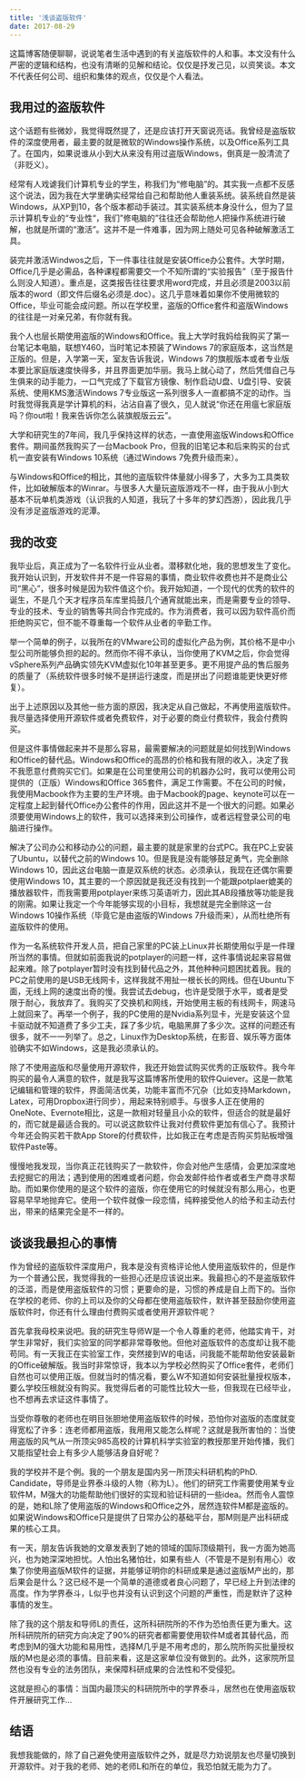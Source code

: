```yaml
---
title: '浅谈盗版软件'
date: 2017-08-29
---
```


这篇博客随便聊聊，说说笔者生活中遇到的有关盗版软件的人和事。本文没有什么严密的逻辑和结构，也没有清晰的见解和结论。仅仅是抒发己见，以资笑谈。本文不代表任何公司、组织和集体的观点，仅仅是个人看法。

## 我用过的盗版软件

这个话题有些微妙，我觉得既然提了，还是应该打开天窗说亮话。我曾经是盗版软件的深度使用者，最主要的就是微软的Windows操作系统，以及Office系列工具了。在国内，如果说谁从小到大从来没有用过盗版Windows，倒真是一股清流了（非贬义）。

经常有人戏谑我们计算机专业的学生，称我们为“修电脑”的。其实我一点都不反感这个说法，因为我在大学里确实经常给自己和帮助他人重装系统。装系统自然是装Windows，从XP到10，各个版本都动手装过。其实装系统本身没什么，但为了显示计算机专业的“专业性“，我们”修电脑的”往往还会帮助他人把操作系统进行破解，也就是所谓的“激活”。这并不是一件难事，因为网上随处可见各种破解激活工具。

装完并激活Windwos之后，下一件事往往就是安装Office办公套件。大学时期，Office几乎是必需品，各种课程都需要交一个不知所谓的“实验报告”（至于报告什么则没人知道）。重点是，这类报告往往要求用word完成，并且必须是2003以前版本的word（即文件后缀名必须是.doc）。这几乎意味着如果你不使用微软的Office，毕业可能会成问题。所以在学校里，盗版的Office套件和盗版Windows的往往是一对亲兄弟，有你就有我。

我个人也层长期使用盗版的Windows和Office。我上大学时我妈给我购买了第一台笔记本电脑，联想Y460，当时笔记本预装了Windows 7的家庭版本，这当然是正版的。但是，入学第一天，室友告诉我说，Windows 7的旗舰版本或者专业版本要比家庭版速度快得多，并且界面更加华丽。我马上就心动了，然后凭借自己与生俱来的动手能力，一口气完成了下载官方镜像、制作启动U盘、U盘引导、安装系统、使用KMS激活Windows 7专业版这一系列很多人一直都搞不定的动作。当时我觉得我真是学计算机的料，沾沾自喜了很久，见人就说“你还在用瘟七家庭版吗？你out啦！我来告诉你怎么装旗舰版云云”。

大学和研究生的7年间，我几乎保持这样的状态，一直使用盗版Windows和Office套件。期间虽然我购买了一台Macbook Pro，但我的旧笔记本和后来购买的台式机一直安装有Windows 10系统（通过Windows 7免费升级而来）。

与Windows和Office的相比，其他的盗版软件体量就小得多了，大多为工具类软件，比如破解版本的Winrar。与很多人大量玩盗版游戏不一样，由于我从小到大基本不玩单机类游戏（认识我的人知道，我玩了十多年的梦幻西游），因此我几乎没有涉足盗版游戏的泥潭。

## 我的改变

我毕业后，真正成为了一名软件行业从业者。潜移默化地，我的思想发生了变化。我开始认识到，开发软件并不是一件容易的事情，商业软件收费也并不是商业公司“黑心”，很多时候是因为软件值这个价。我开始知道，一个现代的优秀的软件的诞生，不是几个天才程序员车库里捣鼓几个通宵就能出来，而是需要专业的领导、专业的技术、专业的销售等共同合作完成的。作为消费者，我可以因为软件高价而拒绝购买它，但不能不尊重每一个软件从业者的辛勤工作。

举一个简单的例子，以我所在的VMware公司的虚拟化产品为例，其价格不是中小型公司所能够负担的起的。然而你不得不承认，当你使用了KVM之后，你会觉得vSphere系列产品确实领先KVM虚拟化10年甚至更多。更不用提产品的售后服务的质量了（系统软件很多时候不是拼运行速度，而是拼出了问题谁能更快更好修复）。

出于上述原因以及其他一些方面的原因，我决定从自己做起，不再使用盗版软件。我尽量选择使用开源软件或者免费软件，对于必要的商业付费软件，我会付费购买。

但是这件事情做起来并不是那么容易，最需要解决的问题就是如何找到Windows和Office的替代品。Windows和Office的高昂的价格和我有限的收入，决定了我不我愿意付费购买它们。如果是在公司里使用公司的机器办公时，我可以使用公司提供的（正版）Windows和Office 365套件，满足工作需要。不在公司的时候，我使用Macbook作为主要的生产环境。由于Macbook的page、keynote可以在一定程度上起到替代Office办公套件的作用，因此这并不是一个很大的问题。如果必须要使用Windows上的软件，我可以选择来到公司操作，或者远程登录公司的电脑进行操作。

解决了公司办公和移动办公的问题，最主要的就是家里的台式PC。我在PC上安装了Ubuntu，以替代之前的Windows 10。但是我是没有能够鼓足勇气，完全删除Windows 10，因此这台电脑一直是双系统的状态。必须承认，我现在还偶尔需要使用Windows 10，其主要的一个原因就是我还没有找到一个能跟potplaer媲美的播放器软件，而我需要用potplayer来练习英语听力，因此其AB段播放等功能是我的刚需。如果让我定一个今年能够实现的小目标，我想就是完全删除这一台Windows 10操作系统（毕竟它是由盗版的Windows 7升级而来），从而杜绝所有盗版软件的使用。

作为一名系统软件开发人员，把自己家里的PC装上Linux并长期使用似乎是一件理所当然的事情。但就如前面我说的potplayer的问题一样，这件事情说起来容易做起来难。除了potplayer暂时没有找到替代品之外，其他种种问题困扰着我。我的PC之前使用的是USB无线网卡，这样我就不用扯一根长长的网线。但在Ubuntu下面，无线上网的速度出奇的慢。我尝试去debug，也许是受限于水平，或者是受限于耐心，我放弃了。我购买了交换机和网线，开始使用主板的有线网卡，网速马上就回来了。再举一个例子，我的PC使用的是Nvidia系列显卡，光是安装这个显卡驱动就不知道费了多少工夫，踩了多少坑，电脑黑屏了多少次。这样的问题还有很多，就不一一列举了。总之，Linux作为Desktop系统，在影音、娱乐等方面体验确实不如Windows，这是我必须承认的。

除了不使用盗版和尽量使用开源软件，我还开始尝试购买优秀的正版软件。我今年购买的最令人满意的软件，就是我写这篇博客所使用的软件Quiever。这是一款笔记编辑和管理的软件，界面简洁优美，功能丰富而不冗杂（比如支持Markdown，Latex，可用Dropbox进行同步），用起来特别顺手。与很多人正在使用的OneNote、Evernote相比，这是一款相对轻量且小众的软件，但适合的就是最好的，而它就是最适合我的。可以说这款软件让我对付费软件更加有信心了。我预计今年还会购买若干款App Store的付费软件，比如我正在考虑是否购买剪贴板增强软件Paste等。

慢慢地我发现，当你真正花钱购买了一款软件，你会对他产生感情，会更加深度地去挖掘它的用法；遇到使用的困难或者问题，你会发邮件给作者或者生产商寻求帮助。而如果你使用的是这个软件的盗版，你在使用它的时候就没有那么用心，也更容易早早地抛弃它。使用一个软件就像一段恋情，纯粹接受他人的给予和主动去付出，带来的结果完全是不一样的。

## 谈谈我最担心的事情

作为曾经的盗版软件深度用户，我本是没有资格评论他人使用盗版软件的，但是作为一个普通公民，我觉得我的一些担心还是应该说出来。我最担心的不是盗版软件的泛滥，而是使用盗版软件的习惯；更要命的是，习惯的养成是自上而下的。当你在学校的老师、你的上司以及你的父母都在使用盗版软件，默许甚至鼓励你使用盗版软件时，你还有什么理由付费购买或者使用开源软件呢？

首先拿我母校来说吧。我的研究生导师W是一个令人尊重的老师，他踏实肯干，对学生非常好，我们实验室的同学都非常尊敬他。但他对盗版软件的态度却让我不能苟同。有一天我正在实验室工作，突然接到W的电话，问我能不能帮助他安装最新的Office破解版。我当时非常惊讶，我本以为学校必然购买了Office套件，老师们自然也可以使用正版。但就当时的情况看，要么W不知道如何安装批量授权版本，要么学校压根就没有购买。我觉得后者的可能性比较大一些，但我现在已经毕业，也不想再去求证这件事情了。

当受你尊敬的老师也在明目张胆地使用盗版软件的时候，恐怕你对盗版的态度就变得宽松了许多：连老师都用盗版，我用用又能怎么样呢？这就是我所害怕的：当使用盗版的风气从一所顶尖985高校的计算机科学实验室的教授那里开始传播，我们又能指望社会上有多少人能够洁身自好呢？

我的学校并不是个例。我的一个朋友是国内另一所顶尖科研机构的PhD. Candidate，导师是业界泰斗级的人物（称为L）。他们的研究工作需要使用某专业软件M，M强大的功能帮助他们很好的实现和验证科研的一些idea。然而令人震惊的是，她和L除了使用盗版的Windows和Office之外，居然连软件M都是盗版的。如果说Windows和Office只是提供了日常办公的基础平台，那M则是产出科研成果的核心工具。

有一天，朋友告诉我她的文章发表到了她的领域的国际顶级期刊，我一方面为她高兴，也为她深深地担忧。人怕出名猪怕壮，如果有些人（不管是不是别有用心）收集了你使用盗版M软件的证据，并能够证明你的科研成果是通过盗版M产出的，那后果会是什么？这已经不是一个简单的道德或者良心问题了，早已经上升到法律的高度。作为学界泰斗，L似乎也并没有认识到这个问题的严重性，而是默许了这种事情的发生。

除了我的这个朋友和导师L的责任，这所科研院所的不作为恐怕责任更为重大。这所科研院所的研究方向决定了90%的研究者都需要使用软件M或者其替代品，而考虑到M的强大功能和易用性，选择M几乎是不用考虑的，那么院所购买批量授权版的M也是必须的事情。目前来看，这是这家单位没有做到的。此外，这家院所显然也没有专业的法务团队，来保障科研成果的合法性和不受侵犯。

这就是担心的事情：当国内最顶尖的科研院所中的学界泰斗，居然也在使用盗版软件开展研究工作...

## 结语

我想我能做的，除了自己避免使用盗版软件之外，就是尽力劝说朋友也尽量切换到开源软件。对于我的老师、她的老师L和所在的单位，我恐怕就无能为力了。
